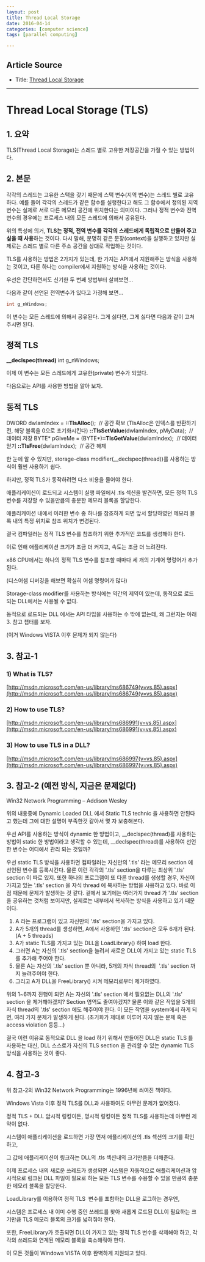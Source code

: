 ```yaml
---
layout: post
title: Thread Local Storage
date: 2016-04-14
categories: [computer science]
tags: [parallel computing]

---
```


## Article Source

* Title: [Thread Local Storage](http://sweeper.egloos.com/1985738)

---

# Thread Local Storage (TLS)

## 1. 요약

TLS(Thread Local Storage)는 스레드 별로 고유한 저장공간을 가질 수 있는
방법이다.


## 2. 본문

각각의 스레드는 고유한 스택을 갖기 때문에 스택 변수(지역 변수)는 스레드
별로 고유하다. 예를 들어 각각의 스레드가 같은 함수를 실행한다고 해도 그
함수에서 정의된 지역 변수는 실제로 서로 다른 메모리 공간에 위치한다는
의미이다. 그러나 정적 변수와 전역 변수의 경우에는 프로세스 내의 모든
스레드에 의해서 공유된다.

위의 특성에 의거, **TLS는 정적, 전역 변수를 각각의 스레드에게 독립적으로
만들어 주고 싶을 때 사용**하는 것이다. 다시 말해, 분명히 같은
문장(context)을 실행하고 있지만 실제로는 스레드 별로 다른 주소 공간을
상대로 작업하는 것이다.

TLS를 사용하는 방법은 2가지가 있는데, 한 가지는 API에서 지원해주는
방식을 사용하는 것이고, 다른 하나는 compiler에서 지원하는 방식을
사용하는 것이다.

우선은 간단하면서도 신기한 두 번째 방법부터 살펴보면...

다음과 같이 선언된 전역변수가 있다고 가정해 보면...

```c
int g_nWindows;
```

이 변수는 모든 스레드에 의해서 공유된다. 그게 싫다면, 그게 싫다면 다음과
같이 고쳐주시면 된다.


## 정적 TLS

**__declspec(thread)** int g_nWindows;

이제 이 변수는 모든 스레드에게 고유한(private) 변수가 되었다.

다음으로는 API를 사용한 방법을 알아 보자. 



## 동적 TLS

DWORD dwIamIndex = **::TlsAlloc**();  // 공간 확보 (TlsAlloc은 인덱스를
반환하기 전, 해당 블록을 0으로 초기화시킨다)
**::TlsSetValue**(dwIamIndex, pMyData);  // 데이터 저장
BYTE* pGiveMe = (BYTE*)**::TlsGetValue**(dwIamIndex);  // 데이터 얻기
**::TlsFree**(dwIamIndex);  // 공간 해제

한 눈에 알 수 있지만, storage-class modifier(__declspec(thread))를
사용하는 방식이 훨씬 사용하기 쉽다. 

하지만, 정적 TLS가 동작하려면 다소 비용을 물어야 한다.

애플리케이션이 로드되고 시스템이 실행 파일에서 .tls 섹션을 발견하면,
모든 정적 TLS 변수를 저장할 수 있을만큼의 충분한 메모리 블록을 할당한다.

애플리케이션 내에서 이러한 변수 중 하나를 참조하게 되면 앞서 할당하였던
메모리 블록 내의 특정 위치로 참조 위치가 변경된다.

결국 컴파일러는 정적 TLS 변수를 참조하기 위한 추가적인 코드를 생성해야
한다.

이로 인해 애플리케이션 크기가 조금 더 커지고, 속도는 조금 더 느려진다.

x86 CPU에서는 하나의 정적 TLS 변수를 참조할 때마다 세 개의 기계어
명렁어가 추가된다.

(디스어셈 디버깅을 해보면 확실히 어셈 명령어가 많다)


Storage-class modifier를 사용하는 방식에는 약간의 제약이 있는데,
동적으로 로드되는 DLL에서는 사용될 수 없다. 

동적으로 로드되는 DLL 에서는 API 타입을 사용하는 수 밖에 없는데, 왜
그런지는 아래 3. 참고 챕터를 보자.

(이거 Windows VISTA 이후 문제가 되지 않는다)





## 3. 참고-1


### ​1) What is TLS?
[http://msdn.microsoft.com/en-us/library/ms686749(v=vs.85).aspx](http://msdn.microsoft.com/en-us/library/ms686749(v=vs.85).aspx)



### ​2) How to use TLS?
[http://msdn.microsoft.com/en-us/library/ms686991(v=vs.85).aspx](http://msdn.microsoft.com/en-us/library/ms686991(v=vs.85).aspx)



### ​3) How to use TLS in a DLL?
[http://msdn.microsoft.com/en-us/library/ms686997(v=vs.85).aspx](http://msdn.microsoft.com/en-us/library/ms686997(v=vs.85).aspx)


## 3. 참고-2 (예전 방식, 지금은 문제없다)

Win32 Network Programming – Addison Wesley

위의 내용중에 Dynamic Loaded DLL 에서 Static TLS technic 을 사용하면
안된다고 했는데 그에 대한 설명이 부족한것 같아서 몇 자 보충해본다.

우선 API를 사용하는 방식이 dynamic 한 방법이고, __declspec(thread)를
사용하는 방법이 static 한 방법이라고 생각할 수
있는데, __declspec(thread)를 사용하여 선언한 변수는 어디에서 관리 되는
것일까?

우선 static TLS 방식을 사용하면 컴파일러는 자신만의 '.tls' 라는 메모리
section 에 선언된 변수를 등록시킨다. 물론 이런 각각의 '.tls' section을
다루는 최상위 '.tls' section 이 따로 있지. 또한 하나의 프로그램이 또
다른 thread를 생성할 경우, 자신이 가지고 있는 '.tls' section 을 자식
thread 에 복사하는 방법을 사용하고 있다. 바로 이점 때문에 문제가
발생하는 것 같다. 겉에서 보기에는 여러가지 thread 가 '.tls' section 을
공유하는 것처럼 보이지만, 실제로는 내부에서 복사하는 방식을 사용하고
있기 때문이다.

1. A 라는 프로그램이 있고 자신만의 '.tls' section을 가지고 있다.
2. A가 5개의 thread를 생성하면, A에서 사용하던 '.tls' section은 모두
6개가 된다. (A + 5 threads)
3. A가 static TLS를 가지고 있는 DLL을 LoadLibrary() 하여 load 한다.
4. 그러면 A는 자신의 '.tls' section을 늘려서 새로운 DLL이 가지고 있는
static TLS를 추가해 주어야 한다.
5. 물론 A는 자신의 '.tls' section 뿐 아니라, 5개의 자식 thread의  '.tls'
section 까지 늘려주어야 한다.
6. 그리고 A가 DLL을 FreeLibrary() 시켜 메모리로부터 제거하였다.

위의 1~6까지 진행이 되면 A는 자신의 '.tls' section 에서 필요없는 DLL의
'.tls' section 을 제거해야겠지? Section 영역도 줄여야겠지? 물론 이와
같은 작업을 5개의 자식 thread의 '.tls' section 에도 해주어야 한다. 이
모든 작업을 system에서 하게 되면, 여러 가지 문제가 발생하게 된다.
(초기화가 제대로 이루어 지지 않는 문제 혹은 access violation 등등...)

결국 이런 이유로 동적으로 DLL 을 load 하기 위해서 만들어진 DLL은 static
TLS 를 사용하는 대신, DLL 스스로가 자신의 TLS section 을 관리할 수 있는
dynamic TLS 방식을 사용하는 것이 좋다.


## 4. 참고-3


위 참고-2의 Win32 Network Programming는 1996년에 씌여진 책이다.

Windows Vista 이후 정적 TLS를 DLL과 사용하여도 아무런 문제가 없어졌다.

정적 TLS + DLL 암시적 링킹이든, 명시적 링킹이든 정적 TLS를 사용하는데
아무런 제약이 없다.



시스템이 애플리케이션을 로드하면 가장 먼저 애플리케이션의 .tls 섹션의
크기를 확인하고,

그 값에 애플리케이션이 링크하는 DLL의 .tls 섹션내의 크기만큼을 더해준다.

이제 프로세스 내의 새로운 쓰레드가 생성되면 시스템은 자동적으로
애플리케이션과 암시적으로 링크된 DLL 파일이 필요로 하는 모든 TLS 변수를
수용할 수 있을 만큼의 충분한 메모리 블록을 할당한다.



LoadLibrary를 이용하여 정적 TLS  변수를 포함하는 DLL을 로그하는 경우엔,

시스템은 프로세스 내 이미 수행 중인 쓰레드를 찾아 새롭게 로드된 DLL이
필요하는 크기만큼 TLS 메모리 블록의 크기를 넓혀줘야 한다.

또한, FreeLibrary가 호출되면 DLL이 가지고 있는 정적 TLS 변수를 삭제해야
하고, 각각의 쓰레드와 연계된 메모리 블록을 축소해줘야 한다.



이 모든 것들이 Windows VISTA 이후 완벽하게 지원되고 있다.

